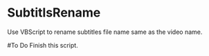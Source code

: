 # SubtitlsRename
Use VBScript to rename subtitles file name same as the video name.

#To Do
Finish this script.
